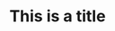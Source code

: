 ---
title: This is a title
description: >-
  This is a desc
slug: 
identifiant: 
image: 
listing:
  title:
  description:
i18nlanguage: fr
ordre: 1
draft: false
style: style-3
---